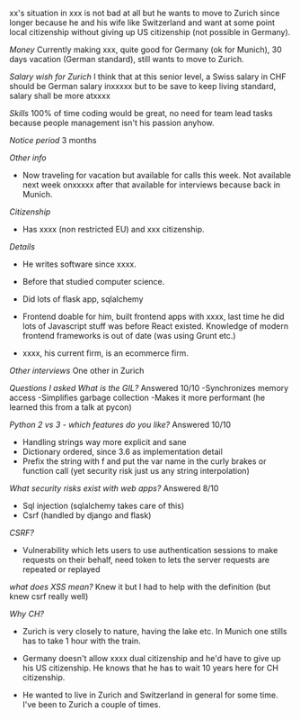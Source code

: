 
xx's situation in xxx is not bad at all but he wants to move to Zurich since longer because he and his wife like Switzerland and want at some point local citizenship without giving up US citizenship (not possible in Germany).


*Money*
Currently making xxx, quite good for Germany (ok for Munich), 30 days vacation (German standard), still wants to move to Zurich.

*Salary wish for Zurich*
I think that at this senior level, a Swiss salary in CHF should be German salary inxxxxx  but to be save to keep living standard, salary shall be more atxxxx

*Skills*
100% of time coding would be great, no need for team lead tasks because people management isn't his passion anyhow.

*Notice period*
3 months

*Other info*
- Now traveling for vacation but available for calls this week. Not available next week onxxxxx after that available for interviews because back in Munich.

*Citizenship*
- Has xxxx (non restricted EU) and xxx citizenship.

*Details*
- He writes software since xxxx.

- Before that studied computer science.

- Did lots of flask app, sqlalchemy

- Frontend doable for him, built frontend apps with xxxx, last time he did lots of Javascript stuff was before React existed. Knowledge of modern frontend frameworks is out of date (was using Grunt etc.)

- xxxx, his current firm, is an ecommerce firm.

*Other interviews*
One other in Zurich

*Questions I asked*
*What is the GIL?*
Answered 10/10
-Synchronizes memory access
-Simplifies garbage collection
-Makes it more performant
(he learned this from a talk at pycon)

*Python 2 vs 3 - which features do you like?*
Answered 10/10
- Handling strings way more explicit and sane
- Dictionary ordered, since 3.6 as implementation detail
- Prefix the string with f and put the var name in the curly brakes or function call (yet security risk just us any string interpolation)

*What security risks exist with web apps?*
Answered 8/10
- Sql injection (sqlalchemy takes care of this)
- Csrf (handled by django and flask)

*CSRF?*
- Vulnerability which lets users to use authentication sessions to make requests on their behalf, need token to lets the server requests are repeated or replayed

*what does XSS mean?*
Knew it but I had to help with the definition (but knew csrf really well)

*Why CH?*
- Zurich is very closely to nature, having the lake etc. In Munich one stills has to take 1 hour with the train.

- Germany doesn't allow xxxx dual citizenship and he'd have to give up his US citizenship. He knows that he has to wait 10 years here for CH citizenship.

- He wanted to live in Zurich and Switzerland in general for some time. I've been to Zurich a couple of times.
